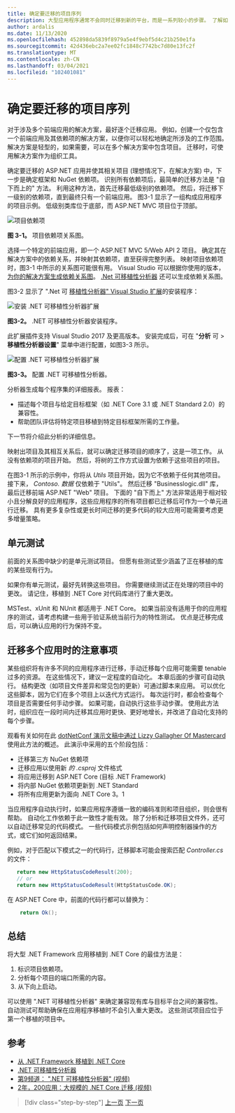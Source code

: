 ```yaml
---
title: 确定要迁移的项目序列
description: 大型应用程序通常不会同时迁移到新的平台，而是一系列较小的步骤。 了解如何规划将 ASP.NET MVC 应用程序迁移到 ASP.NET Core 的步骤。
author: ardalis
ms.date: 11/13/2020
ms.openlocfilehash: 452898da5839f8979a5e4f9ebf5d4c21b250e1fa
ms.sourcegitcommit: 42d436ebc2a7ee02fc1848c7742bc7d80e13fc2f
ms.translationtype: MT
ms.contentlocale: zh-CN
ms.lasthandoff: 03/04/2021
ms.locfileid: "102401081"
---
```

# <a name="identify-sequence-of-projects-to-migrate"></a>确定要迁移的项目序列

对于涉及多个前端应用的解决方案，最好逐个迁移应用。 例如，创建一个仅包含一个前端应用及其依赖项的解决方案，以便你可以轻松地确定所涉及的工作范围。 解决方案是轻型的，如果需要，可以在多个解决方案中包含项目。 迁移时，可使用解决方案作为组织工具。

确定要迁移的 ASP.NET 应用并使其相关项目 (理想情况下，在解决方案) 中，下一步是确定框架和 NuGet 依赖项。 识别所有依赖项后，最简单的迁移方法是 "自下而上的" 方法。 利用这种方法，首先迁移最低级别的依赖项。 然后，将迁移下一级别的依赖项，直到最终只有一个前端应用。 图3-1 显示了一组构成应用程序的项目示例。 低级别类库位于底部，而 ASP.NET MVC 项目位于顶部。

![项目依赖项](./media/Figure3-1.png)

**图 3-1。** 项目依赖项关系图。

选择一个特定的前端应用，即一个 ASP.NET MVC 5/Web API 2 项目。 确定其在解决方案中的依赖关系，并映射其依赖项，直至获得完整列表。 映射项目依赖项时，图3-1 中所示的关系图可能很有用。 Visual Studio 可以根据你使用的版本， [为你的解决方案生成依赖关系图](/visualstudio/modeling/create-layer-diagrams-from-your-code)。 [.Net 可移植性分析器](../../standard/analyzers/portability-analyzer.md) 还可以生成依赖关系图。

图3-2 显示了 ".Net 可 [移植性分析器" Visual Studio 扩展](https://marketplace.visualstudio.com/items?itemName=ConnieYau.NETPortabilityAnalyzer)的安装程序：

![安装 .NET 可移植性分析器扩展](./media/Figure3-2.png)

**图3-2。** .NET 可移植性分析器安装程序。

此扩展插件支持 Visual Studio 2017 及更高版本。 安装完成后，可在 "**分析** 可  >  **移植性分析器设置**" 菜单中进行配置，如图3-3 所示。

![配置 .NET 可移植性分析器扩展](./media/Figure3-3.png)

**图3-3。** 配置 .NET 可移植性分析器。

分析器生成每个程序集的详细报表。 报表：

* 描述每个项目与给定目标框架（如 .NET Core 3.1 或 .NET Standard 2.0）的兼容性。
* 帮助团队评估将特定项目移植到特定目标框架所需的工作量。

下一节将介绍此分析的详细信息。

映射出项目及其相互关系后，就可以确定迁移项目的顺序了，这是一项工作。 从没有依赖项的项目开始。 然后，将树的工作方式设置为依赖于这些项目的项目。

在图3-1 所示的示例中，你将从 *Utils* 项目开始，因为它不依赖于任何其他项目。 接下来， *Contoso. 数据* 仅依赖于 "Utils"。 然后迁移 "Businesslogic.dll" 库，最后迁移前端 ASP.NET "Web" 项目。 下面的 "自下而上" 方法非常适用于相对较小且分解良好的应用程序，这些应用程序的所有项目都已迁移后可作为一个单元进行迁移。 具有更多复杂性或更长时间迁移的更多代码的较大应用可能需要考虑更多增量策略。

## <a name="unit-tests"></a>单元测试

前面的关系图中缺少的是单元测试项目。 但愿有些测试至少涵盖了正在移植的库的某些现有行为。

如果你有单元测试，最好先转换这些项目。 你需要继续测试正在处理的项目中的更改。 请记住，移植到 .NET Core 对代码库进行了重大更改。

MSTest、xUnit 和 NUnit 都适用于 .NET Core。 如果当前没有适用于你的应用程序的测试，请考虑构建一些用于验证系统当前行为的特性测试。 优点是迁移完成后，可以确认应用的行为保持不变。

## <a name="considerations-for-migrating-many-apps"></a>迁移多个应用时的注意事项

某些组织将有许多不同的应用程序进行迁移，手动迁移每个应用可能需要 tenable 过多的资源。 在这些情况下，建议一定程度的自动化。 本章后面的步骤可自动执行。 结构更改（如项目文件差异和常见包的更新）可通过脚本来应用。 可以优化这些脚本，因为它们在多个项目上以迭代方式运行。 每次运行时，都会检查每个项目是否需要任何手动步骤。 如果可能，自动执行这些手动步骤。 使用此方法时，组织应在一段时间内迁移其应用时更快、更好地增长，并改进了自动化支持的每个步骤。

观看有关如何在此 [dotNetConf 演示文稿中通过 Lizzy Gallagher Of Mastercard](https://www.youtube.com/watch?v=C-2haqb60No)使用此方法的概述。 此演示中采用的五个阶段包括：

- 迁移第三方 NuGet 依赖项
- 迁移应用以使用新 *的 .csproj* 文件格式
- 将应用迁移到 ASP.NET Core (目标 .NET Framework) 
- 将内部 NuGet 依赖项更新到 .NET Standard
- 将所有应用更新为面向 .NET Core 3。1

当应用程序自动执行时，如果应用程序遵循一致的编码准则和项目组织，则会很有帮助。 自动化工作依赖于此一致性才能有效。 除了分析和迁移项目文件外，还可以自动迁移常见的代码模式。 一些代码模式示例包括如何声明控制器操作的方式，或它们如何返回结果。

例如，对于匹配以下模式之一的代码行，迁移脚本可能会搜索匹配 *Controller.cs* 的文件：

```csharp
   return new HttpStatusCodeResult(200);
   // or
   return new HttpStatusCodeResult(HttpStatusCode.OK);
```

在 ASP.NET Core 中，前面的代码行都可以替换为：

```csharp
    return Ok();
```

## <a name="summary"></a>总结

将大型 .NET Framework 应用移植到 .NET Core 的最佳方法是：

1. 标识项目依赖项。
1. 分析每个项目的端口所需的内容。
1. 从下向上启动。

可以使用 ".NET 可移植性分析器" 来确定兼容现有库与目标平台之间的兼容性。 自动测试可帮助确保在应用程序移植时不会引入重大更改。 这些测试项目应位于第一个移植的项目中。

## <a name="references"></a>参考

- [从 .NET Framework 移植到 .NET Core](../../core/porting/index.md)
- [.NET 可移植性分析器](../../standard/analyzers/portability-analyzer.md)
- [第9频道： ".NET 可移植性分析器" (视频) ](https://channel9.msdn.com/Blogs/Seth-Juarez/A-Brief-Look-at-the-NET-Portability-Analyzer)
- [2年，200应用：大规模的 .NET Core 迁移 (视频) ](https://www.youtube.com/watch?v=C-2haqb60No)

>[!div class="step-by-step"]
>[上一页](migrate-large-solutions.md)
>[下一页](understand-update-dependencies.md)
